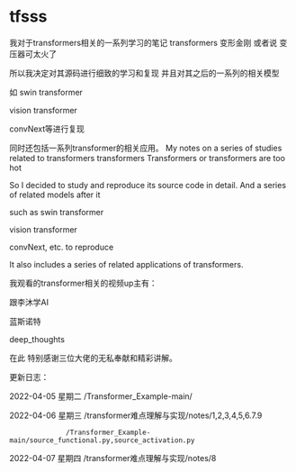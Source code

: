 # tfsss
我对于transformers相关的一系列学习的笔记
transformers 变形金刚 或者说 变压器可太火了

所以我决定对其源码进行细致的学习和复现
并且对其之后的一系列的相关模型

如 swin transformer

  vision transformer
  
  convNext等进行复现
  
同时还包括一系列transformer的相关应用。
My notes on a series of studies related to transformers
transformers Transformers or transformers are too hot

So I decided to study and reproduce its source code in detail.
And a series of related models after it

such as swin transformer

   vision transformer
   
   convNext, etc. to reproduce
   
It also includes a series of related applications of transformers.

我观看的transformer相关的视频up主有：

跟李沐学AI

蓝斯诺特

deep_thoughts

在此 特别感谢三位大佬的无私奉献和精彩讲解。

更新日志：

2022-04-05 星期二 /Transformer_Example-main/

2022-04-06 星期三 /transformer难点理解与实现/notes/1,2,3,4,5,6.7.9

                  /Transformer_Example-main/source_functional.py,source_activation.py
                  
2022-04-07 星期四 /transformer难点理解与实现/notes/8
